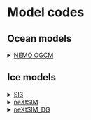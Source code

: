 # Model codes

## Ocean models

<details>
  <summary> <a href="https://www.nemo-ocean.eu/"> NEMO OGCM </a> </summary>
  
NEMO is a primitive equation model designed for performing oceanic general circulation simulations. It includes a sea ice component (SI3), a passive tracer component (TOP) 
interfaced with bio-geochemical models (PISCES) and other passive tracer models (CFC11, CO2, etc...). Adaptative mesh refinement is available in NEMO through the AGRIF package.

In MEOM, [Drakkar Configurations Manager (DCM)](https://github.com/meom-group/DCM) has been developped in order to ease the deployment of NEMO based configurations. DCM provides 
both an environment for code developpement and setup (DCMTOOLS) and an environment for production at runtime (RUNTOOLS). In addition, a series of bash scripts (dcm_toolkit) were
developped for helping the managment of simulations.

DCM is supporting historical NEMO versions (since NEMO 1.12). The actual version corresponds to NEMO 4.0.6 but branches for 4.0.7 and 4.2.0 are also operational.

</details>

## Ice models

<details>
  <summary> <a href="https://forge.ipsl.jussieu.fr/nemo/chrome/site/doc/SI3/manual/pdf/SI3_manual.pdf"> SI3 </a> </summary>
  
Sea Ice modelling Integrated Initiative (SI3) is the NEMO sea ice engine ...

</details>

<details>
  <summary> <a href="https://tc.copernicus.org/articles/10/1055/2016/tc-10-1055-2016.pdf"> neXtSIM </a> </summary>
  
neXtSIM is a fully Lagrangian dynamical/thermodynamical sea ice model developped at NERSC, Norway

</details>


<details>
  <summary> <a href="https://nextsim-dg.readthedocs.io/en/latest/?badge=latest"> neXtSIM_DG </a> </summary>
  
neXtSIM_DG is the Eulerian version of the neXtSIM model, using the discontinuous Galerkin method (DG) for advection, instead of the Lagrangian scheme. It is cuurently in development in the framework of [SASIP](https://sasip-climate.github.io/)
